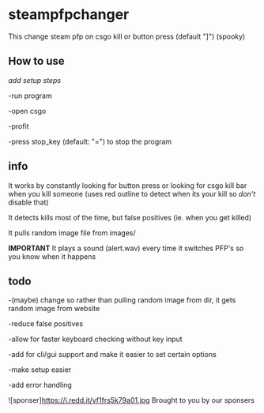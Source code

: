 # steampfpchanger
This change steam pfp on csgo kill or button press (default "]") (spooky)

## How to use
*add setup steps*

-run program

-open csgo

-profit

-press stop_key (default: "=") to stop the program

## info
It works by constantly looking for button press or looking for csgo kill bar when you kill someone (uses red outline to detect when its your kill so _don't_ disable that)
  
It detects kills most of the time, but false positives (ie. when you get killed)

It pulls random image file from images/

**IMPORTANT** It plays a sound (alert.wav) every time it switches PFP's so you know when it happens

## todo
-(maybe) change so rather than pulling random image from dir, it gets random image from website

-reduce false positives

-allow for faster keyboard checking without key input

-add for cli/gui support and make it easier to set certain options

-make setup easier

-add error handling



![sponser]https://i.redd.it/vf1frs5k79a01.jpg
Brought to you by our sponsers

